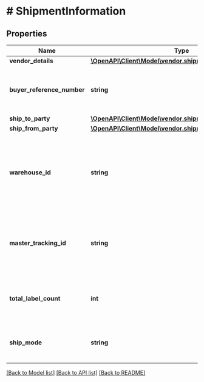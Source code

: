 # # ShipmentInformation

## Properties

Name | Type | Description | Notes
------------ | ------------- | ------------- | -------------
**vendor_details** | [**\OpenAPI\Client\Model\vendor.shipments\VendorDetails**](VendorDetails.md) |  | [optional]
**buyer_reference_number** | **string** | Buyer Reference number which is a unique number. | [optional]
**ship_to_party** | [**\OpenAPI\Client\Model\vendor.shipments\PartyIdentification**](PartyIdentification.md) |  | [optional]
**ship_from_party** | [**\OpenAPI\Client\Model\vendor.shipments\PartyIdentification**](PartyIdentification.md) |  | [optional]
**warehouse_id** | **string** | Vendor Warehouse ID from where the shipment is scheduled to be picked up by buyer / Carrier. | [optional]
**master_tracking_id** | **string** | Unique Id with  which  the shipment can be tracked for Small Parcels. | [optional]
**total_label_count** | **int** | Number of Labels that are created as part of this shipment. | [optional]
**ship_mode** | **string** | Type of shipment whether it is Small Parcel | [optional]

[[Back to Model list]](../../README.md#models) [[Back to API list]](../../README.md#endpoints) [[Back to README]](../../README.md)
